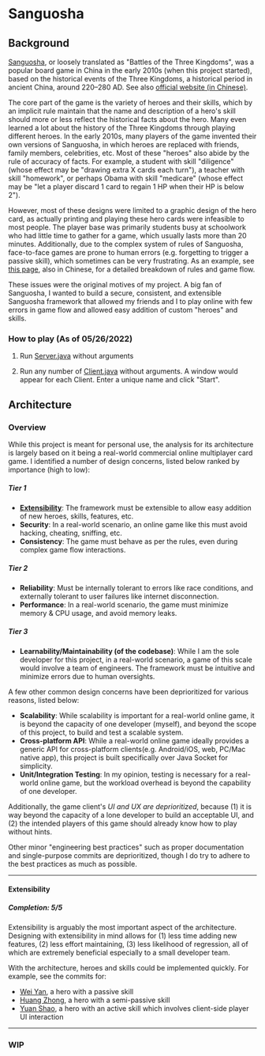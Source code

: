 ﻿
# Sanguosha

 ## Background 
[Sanguosha](http://en.wikipedia.org/wiki/Legends_of_the_Three_Kingdoms), or loosely translated as "Battles of the Three Kingdoms", was a popular board game in China in the early 2010s (when this project started), based on the historical events of the Three Kingdoms, a historical period in ancient China, around 220–280 AD. See also [official website (in Chinese)](http://www.sanguosha.com/).

The core part of the game is the variety of heroes and their skills, which by an implicit rule maintain that the name and description of a hero's skill should more or less reflect the historical facts about the hero. Many even learned a lot about the history of the Three Kingdoms through playing different heroes. In the early 2010s, many players of the game invented their own versions of Sanguosha, in which heroes are replaced with friends, family members, celebrities, etc. Most of these "heroes" also abide by the rule of accuracy of facts. For example, a student with skill "diligence" (whose effect may be "drawing extra X cards each turn"), a teacher with skill "homework", or perhaps Obama with skill "medicare" (whose effect may be "let a player discard 1 card to regain 1 HP when their HP is below 2").

However, most of these designs were limited to a graphic design of the hero card, as actually printing and playing these hero cards were infeasible to most people. The player base was primarily students busy at schoolwork who had little time to gather for a game, which usually lasts more than 20 minutes. Additionally, due to the complex system of rules of Sanguosha, face-to-face games are prone to human errors (e.g. forgetting to trigger a passive skill), which sometimes can be very frustrating. As an example, see [this page](https://gltjk.com/sanguosha/rules/), also in Chinese, for a detailed breakdown of rules and game flow.

These issues were the original motives of my project. A big fan of Sanguosha, I wanted to build a secure, consistent, and extensible Sanguosha framework that allowed my friends and I to play online with few errors in game flow and allowed easy addition of custom "heroes" and skills.


### How to play (As of 05/26/2022)

1. Run [Server.java](https://github.com/harry5z/Sanguosha/blob/master/src/net/server/Server.java) without arguments

2. Run any number of [Client.java](https://github.com/harry5z/Sanguosha/blob/master/src/net/client/Client.java) without arguments. A window would appear for each Client. Enter a unique name and click "Start".

## Architecture

### Overview
While this project is meant for personal use, the analysis for its architecture is largely based on it being a real-world commercial online multiplayer card game. I identified a number of design concerns, listed below ranked by importance (high to low):

##### Tier 1
 - [**Extensibility**](#extensibility): The framework must be extensible to allow easy addition of new heroes, skills, features, etc.
 - **Security**: In a real-world scenario, an online game like this must avoid hacking, cheating, sniffing, etc.
 - **Consistency**: The game must behave as per the rules, even during complex game flow interactions.
##### Tier 2
- **Reliability**: Must be internally tolerant to errors like race conditions, and externally tolerant to user failures like internet disconnection.
- **Performance**: In a real-world scenario, the game must minimize memory & CPU usage, and avoid memory leaks.
##### Tier 3
- **Learnability/Maintainability (of the codebase)**: While I am the sole developer for this project, in a real-world scenario, a game of this scale would involve a team of engineers. The framework must be intuitive and minimize errors due to human oversights.

A few other common design concerns have been deprioritized for various reasons, listed below:
- **Scalability**: While scalability is important for a real-world online game, it is beyond the capacity of one developer (myself), and beyond the scope of this project, to build and test a scalable system.
- **Cross-platform API**: While a real-world online game ideally provides a generic API for cross-platform clients(e.g. Android/iOS, web, PC/Mac native app), this project is built specifically over Java Socket for simplicity.
- **Unit/Integration Testing**: In my opinion, testing is necessary for a real-world online game, but the workload overhead is beyond the capability of one developer.

Additionally, the game client's *UI and UX are deprioritized*, because (1) it is way beyond the capacity of a lone developer to build an acceptable UI, and (2) the intended players of this game should already know how to play without hints.

Other minor "engineering best practices" such as proper documentation and single-purpose commits are deprioritized, though I do try to adhere to the best practices as much as possible.

---

#### Extensibility
##### Completion: 5/5 
Extensibility is arguably the most important aspect of the architecture. Designing with extensibility in mind allows for (1) less time adding new features, (2) less effort maintaining, (3) less likelihood of regression, all of which are extremely beneficial especially to a small developer team.

With the architecture, heroes and skills could be implemented quickly. For example, see the commits for:

- [Wei Yan](https://github.com/harry5z/Sanguosha/commit/4a68e5f8d622d4c117df2a4581a8a48d4f736bbb), a hero with a passive skill
- [Huang Zhong](https://github.com/harry5z/Sanguosha/commit/e370a1f679d13b00bb62037a1431e516458f9990), a hero with a semi-passive skill
- [Yuan Shao](https://github.com/harry5z/Sanguosha/commit/0a053bc3dbd6a77fab0a23fc8cbee8e2e5e17270), a hero with an active skill which involves client-side player UI interaction

---

### WIP